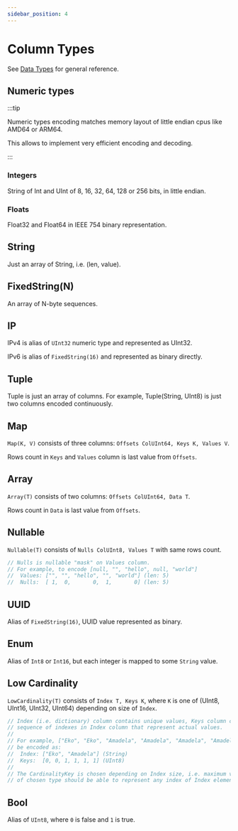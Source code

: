 ```yaml
---
sidebar_position: 4
---
```


# Column Types

See [Data Types](https://clickhouse.com/docs/en/sql-reference/data-types/) for general reference.

## Numeric types

:::tip

Numeric types encoding matches memory layout of little endian cpus like AMD64 or ARM64.

This allows to implement very efficient encoding and decoding.

:::

### Integers
String of Int and UInt of 8, 16, 32, 64, 128 or 256 bits, in little endian.

### Floats
Float32 and Float64 in IEEE 754 binary representation.

## String
Just an array of String, i.e. (len, value).

## FixedString(N)
An array of N-byte sequences.

## IP

IPv4 is alias of `UInt32` numeric type and represented as UInt32.

IPv6 is alias of `FixedString(16)` and represented as binary directly.

## Tuple

Tuple is just an array of columns. For example, Tuple(String, UInt8) is just two columns
encoded continuously.

## Map

`Map(K, V)` consists of three columns: `Offsets ColUInt64, Keys K, Values V`.

Rows count in `Keys` and `Values` column is last value from `Offsets`.

## Array

`Array(T)` consists of two columns: `Offsets ColUInt64, Data T`.

Rows count in `Data` is last value from `Offsets`.

## Nullable

`Nullable(T)` consists of `Nulls ColUInt8, Values T` with same rows count.

```go
// Nulls is nullable "mask" on Values column.
// For example, to encode [null, "", "hello", null, "world"]
//	Values: ["", "", "hello", "", "world"] (len: 5)
//	Nulls:  [ 1,  0,       0,  1,       0] (len: 5)
```

## UUID

Alias of `FixedString(16)`, UUID value represented as binary.

## Enum

Alias of `Int8` or `Int16`, but each integer is mapped to some `String` value.

## Low Cardinality

`LowCardinality(T)` consists of `Index T, Keys K`,
where `K` is one of (UInt8, UInt16, UInt32, UInt64) depending on size of `Index`.

```go
// Index (i.e. dictionary) column contains unique values, Keys column contains
// sequence of indexes in Index column that represent actual values.
//
// For example, ["Eko", "Eko", "Amadela", "Amadela", "Amadela", "Amadela"] can
// be encoded as:
//	Index: ["Eko", "Amadela"] (String)
//	Keys:  [0, 0, 1, 1, 1, 1] (UInt8)
//
// The CardinalityKey is chosen depending on Index size, i.e. maximum value
// of chosen type should be able to represent any index of Index element.
```

## Bool

Alias of `UInt8`, where `0` is false and `1` is true.